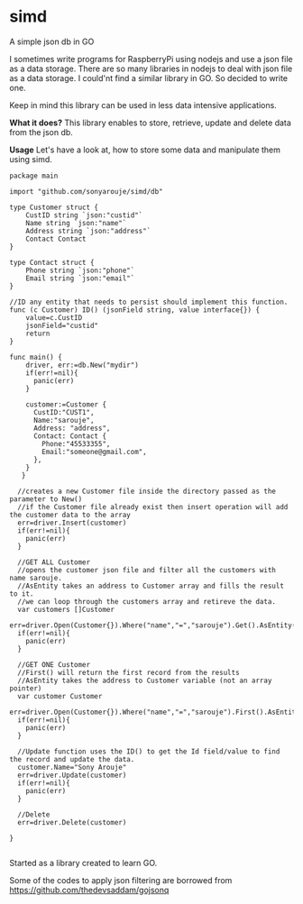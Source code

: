 # simd
A simple json db in GO

I sometimes write programs for RaspberryPi using nodejs and use a json file as a data storage. There are so many libraries in nodejs to deal with json file as a data storage. I could'nt find a similar library in GO. So decided to write one.

Keep in mind this library can be used in less data intensive applications.

**What it does?**
This library enables to store, retrieve, update and delete data from the json db.

**Usage**
Let's have a look at, how to store some data and manipulate them using simd.

```
package main

import "github.com/sonyarouje/simd/db"

type Customer struct {
	CustID string `json:"custid"`
	Name string `json:"name"`
	Address string `json:"address"`
	Contact Contact
}

type Contact struct {
	Phone string `json:"phone"`
	Email string `json:"email"`
}

//ID any entity that needs to persist should implement this function.
func (c Customer) ID() (jsonField string, value interface{}) {
	value=c.CustID
	jsonField="custid"
	return
}

func main() {
    driver, err:=db.New("mydir")
    if(err!=nil){
      panic(err)
    }
  
    customer:=Customer {
      CustID:"CUST1",
      Name:"sarouje",
      Address: "address",
      Contact: Contact {
        Phone:"45533355",
        Email:"someone@gmail.com",
      },
    }    
   }

  //creates a new Customer file inside the directory passed as the parameter to New()
  //if the Customer file already exist then insert operation will add the customer data to the array
  err=driver.Insert(customer)
  if(err!=nil){
    panic(err)
  }
  
  //GET ALL Customer
  //opens the customer json file and filter all the customers with name sarouje.
  //AsEntity takes an address to Customer array and fills the result to it.
  //we can loop through the customers array and retireve the data.
  var customers []Customer
  err=driver.Open(Customer{}).Where("name","=","sarouje").Get().AsEntity(&customers)
  if(err!=nil){
    panic(err)
  }
  
  //GET ONE Customer
  //First() will return the first record from the results 
  //AsEntity takes the address to Customer variable (not an array pointer)
  var customer Customer
  err=driver.Open(Customer{}).Where("name","=","sarouje").First().AsEntity(&customer)
  if(err!=nil){
    panic(err)
  }
  
  //Update function uses the ID() to get the Id field/value to find the record and update the data.
  customer.Name="Sony Arouje"
  err=driver.Update(customer)
  if(err!=nil){
    panic(err)
  }
  
  //Delete
  err=driver.Delete(customer)
  
}
  
```



Started as a library created to learn GO.

Some of the codes to apply json filtering are borrowed from https://github.com/thedevsaddam/gojsonq
